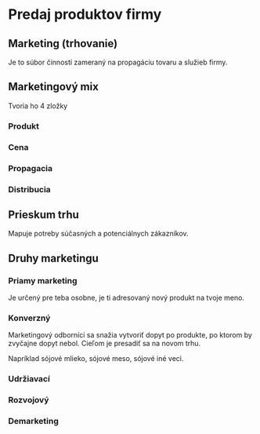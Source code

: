 # Predaj produktov firmy

## Marketing (trhovanie)

Je to súbor činností zameraný na propagáciu tovaru a služieb firmy.

## Marketingový mix

Tvoria ho 4 zložky

### Produkt

### Cena

### Propagacia

### Distribucia

## Prieskum trhu

Mapuje potreby súčasných a potenciálnych zákazníkov.

## Druhy marketingu

### Priamy marketing

Je určený pre teba osobne, je ti adresovaný nový produkt na tvoje meno.

### Konverzný

Marketingový odborníci sa snažia vytvoriť dopyt po produkte, po ktorom by zvyčajne dopyt nebol.
Cieľom je presadiť sa na novom trhu.

Napríklad sójové mlieko, sójové meso, sójové iné veci.

### Udržiavací

### Rozvojový

### Demarketing
